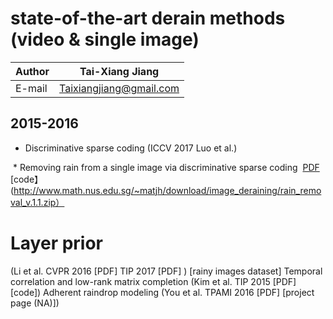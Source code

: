 state-of-the-art derain methods (video & single image)
==

|Author|Tai-Xiang Jiang|
|---|---
|E-mail|Taixiangjiang@gmail.com


2015-2016
--

* Discriminative sparse coding (ICCV 2017 Luo et al.)

  * Removing rain from a single image via discriminative sparse coding  [PDF](http://ieeexplore.ieee.org/document/7410745/) [code】(http://www.math.nus.edu.sg/~matjh/download/image_deraining/rain_removal_v.1.1.zip）

# Layer prior 
(Li et al. CVPR 2016 [PDF] TIP 2017 [PDF] ) [rainy images dataset]
Temporal correlation and low-rank matrix completion (Kim et al. TIP 2015 [PDF] [code])
Adherent raindrop modeling 
(You et al. TPAMI 2016 [PDF] [project page (NA)])
